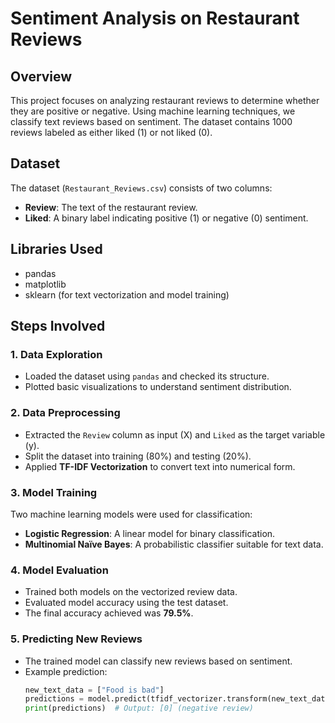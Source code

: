 # Sentiment Analysis on Restaurant Reviews

## Overview  
This project focuses on analyzing restaurant reviews to determine whether they are positive or negative. Using machine learning techniques, we classify text reviews based on sentiment. The dataset contains 1000 reviews labeled as either liked (1) or not liked (0).  

## Dataset  
The dataset (`Restaurant_Reviews.csv`) consists of two columns:  
- **Review**: The text of the restaurant review.  
- **Liked**: A binary label indicating positive (1) or negative (0) sentiment.  

## Libraries Used  
- pandas  
- matplotlib  
- sklearn (for text vectorization and model training)  

## Steps Involved  

### 1. Data Exploration  
- Loaded the dataset using `pandas` and checked its structure.  
- Plotted basic visualizations to understand sentiment distribution.  

### 2. Data Preprocessing  
- Extracted the `Review` column as input (X) and `Liked` as the target variable (y).  
- Split the dataset into training (80%) and testing (20%).  
- Applied **TF-IDF Vectorization** to convert text into numerical form.  

### 3. Model Training  
Two machine learning models were used for classification:  
- **Logistic Regression**: A linear model for binary classification.  
- **Multinomial Naïve Bayes**: A probabilistic classifier suitable for text data.  

### 4. Model Evaluation  
- Trained both models on the vectorized review data.  
- Evaluated model accuracy using the test dataset.  
- The final accuracy achieved was **79.5%**.  

### 5. Predicting New Reviews  
- The trained model can classify new reviews based on sentiment.  
- Example prediction:  
  ```python
  new_text_data = ["Food is bad"]  
  predictions = model.predict(tfidf_vectorizer.transform(new_text_data))  
  print(predictions)  # Output: [0] (negative review)
